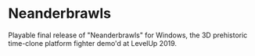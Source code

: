 # Neanderbrawls
Playable final release of "Neanderbrawls" for Windows, the 3D prehistoric time-clone platform fighter demo'd at LevelUp 2019.
